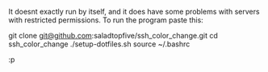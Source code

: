 It doesnt exactly run by itself, and it does have some problems with servers with restricted permissions.
To run the program paste this:


git clone git@github.com:saladtopfive/ssh_color_change.git
cd ssh_color_change
./setup-dotfiles.sh
source ~/.bashrc


:p 
